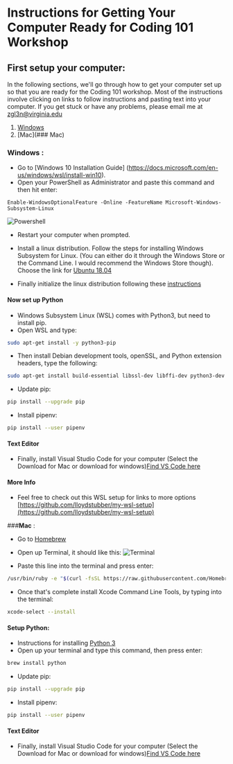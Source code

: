 # Instructions for Getting Your Computer Ready for Coding 101 Workshop

## First setup your computer:
In the following sections, we'll go through how to get your computer set up so that you are ready for the Coding 101 workshop. Most of the instructions involve clicking on links to follow instructions and pasting text into your computer. If you get stuck or have any problems, please email me at zgl3n@virginia.edu

1. [Windows](###Windows)
1. [Mac](### Mac)

### Windows :
* Go to [Windows 10 Installation Guide] (https://docs.microsoft.com/en-us/windows/wsl/install-win10).
* Open your PowerShell as Administrator and paste this command and then hit enter: 
```
Enable-WindowsOptionalFeature -Online -FeatureName Microsoft-Windows-Subsystem-Linux
```
![Powershell](https://thewindowsclub-thewindowsclubco.netdna-ssl.com/wp-content/uploads/2015/08/How-to-open-an-elevated-PowerShell-prompt.jpg)
* Restart your computer when prompted.

* Install a linux distribution. Follow the steps for installing Windows Subsystem for Linux. (You can either do it through the Windows Store or the Command Line. I would recommend the Windows Store though). Choose the link for [Ubuntu 18.04](https://www.microsoft.com/en-us/p/ubuntu/9nblggh4msv6?rtc=1#activetab=pivot:overviewtab) 
* Finally initialize the linux distribution following these [instructions](https://docs.microsoft.com/en-us/windows/wsl/initialize-distro)
#### Now set up Python
* Windows Subsystem Linux (WSL) comes with Python3, but need to install pip.
* Open WSL and type:
```sh
sudo apt-get install -y python3-pip 
```
* Then install Debian development tools, openSSL, and Python extension headers, type the following: 

```sh
sudo apt-get install build-essential libssl-dev libffi-dev python3-dev
```
* Update pip:
```sh
pip install --upgrade pip
```
* Install pipenv:
```sh
pip install --user pipenv
```
#### Text Editor
* Finally, install Visual Studio Code for your computer (Select the Download for Mac or download for windows)[Find VS Code here](https://code.visualstudio.com/)

#### More Info
* Feel free to check out this WSL setup for links to more options
[https://github.com/lloydstubber/my-wsl-setup](https://github.com/lloydstubber/my-wsl-setup)

###**Mac** :
* Go to [Homebrew](https://brew.sh/)
* Open up Terminal, it should like this:
![Terminal](https://blog.macsales.com/wp-content/uploads/2016/12/DefaultTerminal1280.jpg)

* Paste this line into the terminal and press enter:
```sh
/usr/bin/ruby -e "$(curl -fsSL https://raw.githubusercontent.com/Homebrew/install/master/install)"
```

* Once that's complete install Xcode Command Line Tools, by typing into the terminal:
```sh
xcode-select --install
```
#### Setup Python:

* Instructions for installing [Python 3](https://docs.python-guide.org/starting/install3/osx/)
* Open up your terminal and type this command, then press enter:
```sh
brew install python
```
* Update pip:
```sh
pip install --upgrade pip
```
* Install pipenv:
```sh
pip install --user pipenv
```
#### Text Editor
* Finally, install Visual Studio Code for your computer (Select the Download for Mac or download for windows)[Find VS Code here](https://code.visualstudio.com/)
